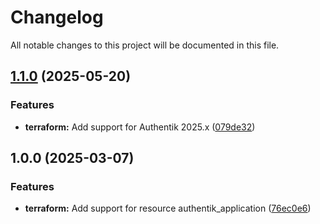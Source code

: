# Changelog

All notable changes to this project will be documented in this file.

## [1.1.0](https://gitlab.com/terraform-child-modules-48151/terraform-authentik-application/compare/v1.0.0...v1.1.0) (2025-05-20)

### Features

* **terraform:** Add support for Authentik 2025.x ([079de32](https://gitlab.com/terraform-child-modules-48151/terraform-authentik-application/commit/079de326834dc3927aa92c4b9b6b001d6e0ad9c9))

## 1.0.0 (2025-03-07)

### Features

* **terraform:** Add support for resource authentik_application ([76ec0e6](https://gitlab.com/terraform-child-modules-48151/terraform-authentik-application/commit/76ec0e6b85b9e6d27e71ef0115d88df8a5cab04f))

